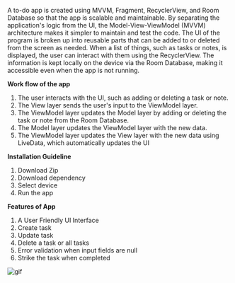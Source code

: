 A to-do app is created using MVVM, Fragment, RecyclerView, and Room Database so that the app is scalable and maintainable. By separating the application's logic from the UI, the Model-View-ViewModel (MVVM) architecture makes it simpler to maintain and test the code. The UI of the program is broken up into reusable parts that can be added to or deleted from the screen as needed. When a list of things, such as tasks or notes, is displayed, the user can interact with them using the RecyclerView. The information is kept locally on the device via the Room Database, making it accessible even when the app is not running.

**Work flow of the app**
1. The user interacts with the UI, such as adding or deleting a task or note.
2. The View layer sends the user's input to the ViewModel layer.
3. The ViewModel layer updates the Model layer by adding or deleting the task or note from the Room Database.
4. The Model layer updates the ViewModel layer with the new data.
5. The ViewModel layer updates the View layer with the new data using LiveData, which automatically updates the UI

**Installation Guideline**
1. Download Zip
2. Download dependency
3. Select device
4. Run the app

**Features of App**
1) A User Friendly UI Interface
2) Create task
3) Update task
4) Delete a task or all tasks
5) Error validation when input fields are null
6) Strike the task when completed


![gif](todoapp.gif)



